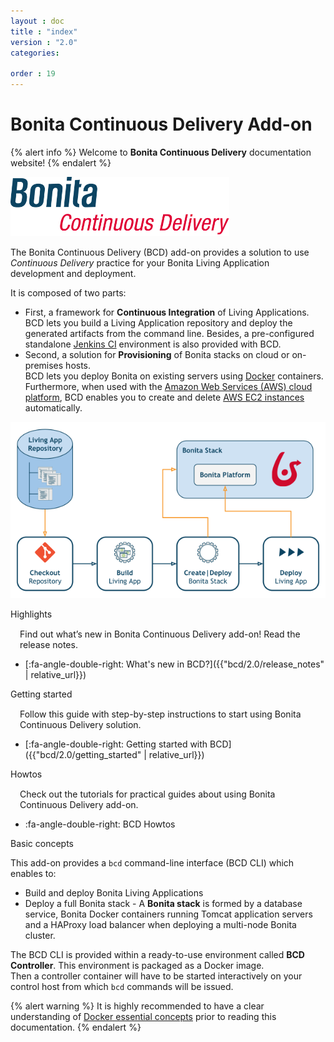 ```yaml
---
layout : doc
title : "index"
version : "2.0"
categories:

order : 19
---
```

# Bonita Continuous Delivery Add-on

{% alert info %}
Welcome to **Bonita Continuous Delivery** documentation website!
{% endalert %}

![Bonita Continuous Delivery Add-on Logo](images/bcd_logo.png "Bonita Continuous Delivery Add-on Logo")

The Bonita Continuous Delivery (BCD) add-on provides a solution to use _Continuous Delivery_ practice for your Bonita Living Application development and deployment.

It is composed of two parts:

*   First, a framework for **Continuous Integration** of Living Applications.  
    BCD lets you build a Living Application repository and deploy the generated artifacts from the command line. Besides, a pre-configured standalone [Jenkins CI](https://jenkins.io/) environment is also provided with BCD.
*   Second, a solution for **Provisioning** of Bonita stacks on cloud or on-premises hosts.  
    BCD lets you deploy Bonita on existing servers using [Docker](https://www.docker.com/what-container) containers. Furthermore, when used with the [Amazon Web Services (AWS) cloud platform](https://aws.amazon.com/), BCD enables you to create and delete [AWS EC2 instances](https://aws.amazon.com/ec2/) automatically.

![Bonita Continuous Delivery Capabilities](images/bcd_capabilities.png "Bonita Continuous Delivery Capabilities")

<div class="col-md-4">
<div class="panel panel-default">
<div class="panel-heading">Highlights</div>
<div class="panel-body">
<div style="padding: 15px; padding-bottom: 0px;">Find out what’s new in Bonita Continuous Delivery add-on! Read the release notes.</div>
<div class="menu-block-wrapper">

* [:fa-angle-double-right: What's new in BCD?]({{"bcd/2.0/release_notes" | relative_url}})
<!--{ul:.menu .nav}-->
</div>
</div>
</div>
</div>

<div class="col-md-4">
<div class="panel panel-default">
<div class="panel-heading">Getting started</div>
<div class="panel-body">
<div style="padding: 15px; padding-bottom: 0px;">Follow this guide with step-by-step instructions to start using Bonita Continuous Delivery solution.</div>
<div class="menu-block-wrapper">

* [:fa-angle-double-right: Getting started with BCD]({{"bcd/2.0/getting_started" | relative_url}})
<!--{ul:.menu .nav}-->
</div>
</div>
</div>
</div>

<div class="col-md-4">
<div class="panel panel-default">
<div class="panel-heading">Howtos</div>
<div class="panel-body">
<div style="padding: 15px; padding-bottom: 0px;">Check out the tutorials for practical guides about using Bonita Continuous Delivery add-on.</div>
<div class="menu-block-wrapper">

* :fa-angle-double-right: BCD Howtos
<!--{ul:.menu .nav}-->
</div>
</div>
</div>
</div>

<div class="clearfix"></div>

Basic concepts <!--{.h2}-->

This add-on provides a `bcd` command-line interface (BCD CLI) which enables to:

*  Build and deploy Bonita Living Applications
*  Deploy a full Bonita stack - A **Bonita stack** is formed by a database service, Bonita Docker containers running Tomcat application servers and a HAProxy load balancer when deploying a multi-node Bonita cluster.

The BCD CLI is provided within a ready-to-use environment called **BCD Controller**. This environment is packaged as a Docker image.  
Then a controller container will have to be started interactively on your control host from which `bcd` commands will be issued.

{% alert warning %}
It is highly recommended to have a clear understanding of [Docker essential concepts](https://docs.docker.com/engine/docker-overview/) prior to reading this documentation.
{% endalert %}

